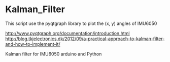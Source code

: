 # Kalman_Filter

This script use the pyqtgraph library to plot the (x, y)  angles of IMU6050

http://www.pyqtgraph.org/documentation/introduction.html
http://blog.tkjelectronics.dk/2012/09/a-practical-approach-to-kalman-filter-and-how-to-implement-it/

Kalman filter for IMU6050 arduino and Python
